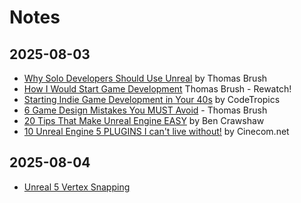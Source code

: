 # Notes

## 2025-08-03

- [Why Solo Developers Should Use Unreal](https://www.youtube.com/watch?v=l9y5B0cgUHY) by Thomas Brush
- [How I Would Start Game Development](https://www.youtube.com/watch?v=5yWvB79On10) Thomas Brush - Rewatch!
- [Starting Indie Game Development in Your 40s](https://www.youtube.com/watch?v=qms1cb-BCoY) by CodeTropics
- [6 Game Design Mistakes You MUST Avoid](https://www.youtube.com/watch?v=aj7hYxXcFP8) - Thomas Brush
- [20 Tips That Make Unreal Engine EASY](https://www.youtube.com/watch?v=yqAhrFS6KTM) by Ben Crawshaw
- [10 Unreal Engine 5 PLUGINS I can't live without!](https://www.youtube.com/watch?v=LneO7jvrQhw) by Cinecom.net

## 2025-08-04

- [Unreal 5 Vertex Snapping](https://www.youtube.com/watch?v=1EyBkIKFado)